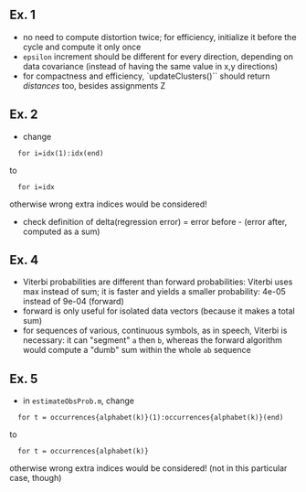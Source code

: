 ## Ex. 1

* no need to compute distortion twice; for efficiency, initialize it before the cycle and
compute it only once
* `epsilon` increment should be different for every direction, depending on data covariance
(instead of having the same value in x,y directions)
* for compactness and efficiency, `updateClusters()`` should return *distances* too, besides assignments Z

## Ex. 2

* change
```
  for i=idx(1):idx(end)
```
to
```
  for i=idx
```
otherwise wrong extra indices would be considered!

* check definition of delta(regression error) = error before - (error after, computed as a sum)

## Ex. 4

* Viterbi probabilities are different than forward probabilities: Viterbi uses max instead of sum; it is faster and yields a smaller probability: 4e-05 instead of 9e-04 (forward)
* forward is only useful for isolated data vectors (because it makes a total sum)
* for sequences of various, continuous symbols, as in speech, Viterbi is necessary: it can "segment" `a` then `b`, whereas the forward algorithm would compute a "dumb" sum within the whole `ab` sequence

## Ex. 5

* in `estimateObsProb.m`, change
```
  for t = occurrences{alphabet(k)}(1):occurrences{alphabet(k)}(end)
```
to
```
  for t = occurrences{alphabet(k)}
```
otherwise wrong extra indices would be considered! (not in this particular case, though)
